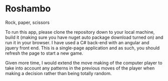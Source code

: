 # Roshambo
Rock, paper, scissors

To run this app, please clone the repository down to your local machine, build it (making sure you have nuget auto package download turned on) and run it in your browser. I have used a C# back-end with an angular and jquery front end. This is a single-page application and as such, you should refresh the page to start a new game.

Given more time, I would extend the move making of the computer player to take into account any patterns in the previous moves of the player when making a decision rather than being totally random.